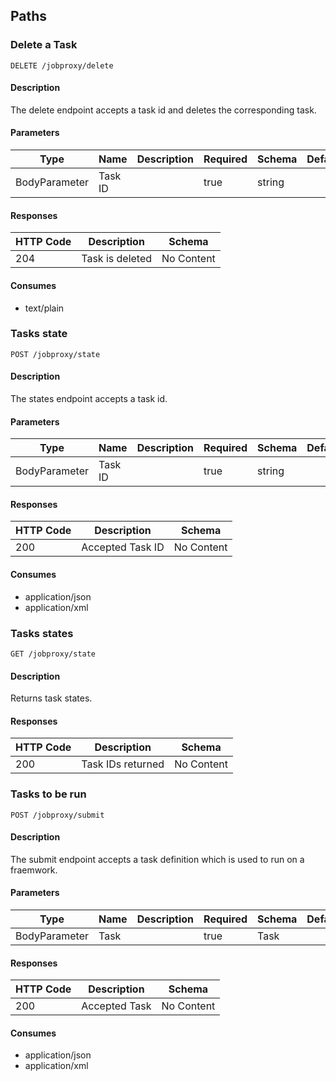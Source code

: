## Paths
### Delete a Task
```
DELETE /jobproxy/delete
```

#### Description

The delete endpoint accepts a task id and deletes the corresponding task. 


#### Parameters
|Type|Name|Description|Required|Schema|Default|
|----|----|----|----|----|----|
|BodyParameter|Task ID||true|string||


#### Responses
|HTTP Code|Description|Schema|
|----|----|----|
|204|Task is deleted|No Content|


#### Consumes

* text/plain

### Tasks state
```
POST /jobproxy/state
```

#### Description

The states endpoint accepts a task id.


#### Parameters
|Type|Name|Description|Required|Schema|Default|
|----|----|----|----|----|----|
|BodyParameter|Task ID||true|string||


#### Responses
|HTTP Code|Description|Schema|
|----|----|----|
|200|Accepted Task ID|No Content|


#### Consumes

* application/json
* application/xml

### Tasks states
```
GET /jobproxy/state
```

#### Description

Returns task states.


#### Responses
|HTTP Code|Description|Schema|
|----|----|----|
|200|Task IDs returned|No Content|


### Tasks to be run
```
POST /jobproxy/submit
```

#### Description

The submit endpoint accepts a task definition which is used to run
on a fraemwork.


#### Parameters
|Type|Name|Description|Required|Schema|Default|
|----|----|----|----|----|----|
|BodyParameter|Task||true|Task||


#### Responses
|HTTP Code|Description|Schema|
|----|----|----|
|200|Accepted Task|No Content|


#### Consumes

* application/json
* application/xml

